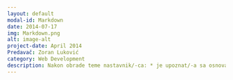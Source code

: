 ```yaml
---
layout: default
modal-id: Markdown
date: 2014-07-17
img: Markdown.png
alt: image-alt
project-date: April 2014
Predavač: Zoran Luković
category: Web Development
description: Nakon obrade teme nastavnik/-ca: * je upoznat/-a sa osnovama jezika za označavanje Markdown radi stilskog uređivanja repozitorijuma i onlajn svezaka sa zadacima;
---
```

